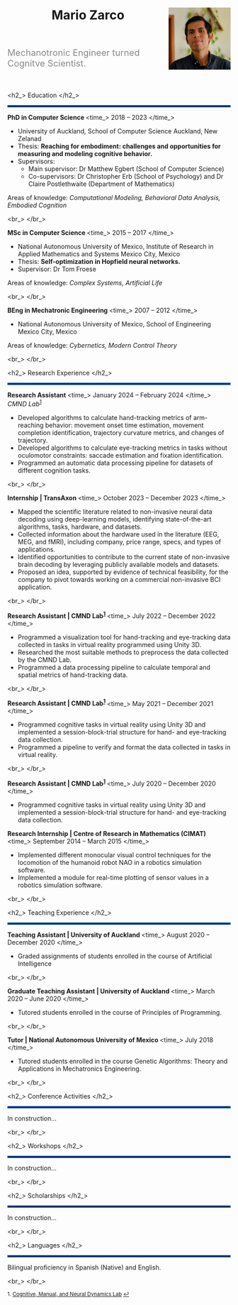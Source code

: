 <!-- ---
layout: page
title: Resume
tags: [resume, academia]
date: 2023-08-14
comments: false
---

## RESUME -->

<!-- ---
layout: /_k=
title: David Whipp's CV
---
# David Whipp
Professor, University of Helsinki

Institute of Seismology, Department of Geosciences and Geography<br/>
P.O. Box 68 (Pietari Kalmin katu 5)<br/>
FI-00014 University of Helsinki, Finland<br/>

<a href="firstname.lastname@helsinki.fi">firstname.lastname@helsinki.fi</a> - +358 (0)2 941 51617

<div id="webaddress">
  <a href="https://davewhipp.github.io"><i class="fa-solid fa-house"></i> davewhipp.github.io</a> - 
  <a href="http://www.helsinki.fi/geodynamics"><i class="fa-solid fa-users"></i> www.helsinki.fi/geodynamics (group)</a><br/>
  <a href="https://github.com/davewhipp"><i class="fa-brands fa-github"></i> davewhipp</a> - 
  <a href="https://orcid.org/0000-0002-3820-6886"><i class="fa-brands fa-orcid"></i> 0000-0002-3820-6886</a> - 
  <a href="https://www.linkedin.com/in/dwhipp/"><i class="fa-brands fa-linkedin"></i> dwhipp</a> - 
  <a href="https://twitter.com/dave_whipp"><i class="fa-brands fa-twitter"></i> @dave_whipp</a>
</div>

## Education

`2003-2008`
**Ph.D., Geology**, *University of Michigan*, Ann Arbor, MI, USA.

`1998-2002`
**B.S., Geology (Physics minor)**, *University of Michigan*, Ann Arbor, MI, USA. -->

<!-- <header>
    <h1 class="page-title"> Resume </h1>
    <div class="hr pb0"></div>
    loading="lazy" style="opacity: 0;
</header> -->

<link rel="stylesheet" type="text/css" href="resume.css">

<header>
    <img class="circle_photo" src="/assets/img/Mario_logo.jpg" align="right" width="140" height="140"> 
    <h1>Mario Zarco</h1>
    <!-- <p class="h3 faded subline title p-job-title">Researcher</p> -->
    <!-- <p_> Researcher </p_> -->
    <div class="hr pb0"></div>
</header>
<!-- <ul>
    <li>This is the first</li>
    <li>
    This is the second
    </li>
    <li>
    This is the third
    </li>
</ul> -->
<!-- <p align="justify">
I am driven by philosophically minded interdisciplinary collaboration. I have experience in computational models and data analysis of cognitive behavior. I use tools from complexity science and machine learning to explore how bodily and environmental dynamics play a fundamental role in cognition. My philosophical baggage is embodied cognition and ecological psychology. I am also interested in agency, consciousness, social cognition, human-machine interaction, and active inference.
</p> -->

<p style="opacity: 0.5; font-size: 20px; align: justify">
Mechanotronic Engineer turned Cognitve Scientist.
</p>

<br>

<!-- <span class="name"> Mario Zarco </span> -->

<h2_> Education </h2_>

<hr style="border:2px solid #0D47A1">

<b> PhD in Computer Science </b> <time_> 2018 – 2023 </time_>

* University of Auckland, School of Computer Science <location> Auckland, New Zelanad </location> 
* Thesis: <b> Reaching for embodiment: challenges and opportunities for measuring and modeling cognitive behavior. </b>
* Supervisors: 
  * Main supervisor: Dr Matthew Egbert (School of Computer Science) 
  * Co-supervisors:  Dr Christopher Erb (School of Psychology) and Dr Claire Postlethwaite (Department of Mathematics)

Areas of knowledge: <i> Computational Modeling, Behavioral Data Analysis, Embodied Cognition </i>

<br_> </br_>

<b> MSc in Computer Science </b> <time_> 2015 – 2017 </time_>

* National Autonomous University of Mexico, Institute of Research in Applied Mathematics and Systems <location> Mexico City, Mexico </location>
* Thesis: <b> Self-optimization in Hopfield neural networks. </b>
* Supervisor: Dr Tom Froese

Areas of knowledge: <i> Complex Systems, Artificial Life </i>

<br_> </br_>

<b> BEng in Mechatronic Engineering </b> <time_> 2007 – 2012 </time_>

* National Autonomous University of Mexico, School of Engineering <location> Mexico City, Mexico </location>
<!-- * Thesis: Evaluation of monocular control visual techniques for NAO humanoid robots locomotion. -->

Areas of knowledge: <i> Cybernetics, Modern Control Theory </i>

<br_> </br_>

<h2_> Research Experience </h2_>

<hr style="border:2px solid #0D47A1">

<b> Research Assistant </b> <time_> January 2024 – February 2024 </time_>
<br> <i>CMND Lab</i><sup><a href="#fn1" id="ref1">1</a></sup>

* Developed algorithms to calculate hand-tracking metrics of arm-reaching behavior: movement onset time estimation, movement completion identification, trajectory curvature metrics, and changes of trajectory.
* Developed algorithms to calculate eye-tracking metrics in tasks without oculomotor constraints: saccade estimation and fixation identification.
* Programmed an automatic data processing pipeline for datasets of different cognition tasks. 

<br_> </br_>

<b> Internship | TransAxon </b> <time_> October 2023 – December 2023 </time_>

* Mapped the scientific literature related to non-invasive neural data decoding using deep-learning models, identifying state-of-the-art algorithms, tasks, hardware, and datasets.
* Collected information about the hardware used in the literature (EEG, MEG, and fMRI), including company, price range, specs, and types of applications.
* Identified opportunities to contribute to the current state of non-invasive brain decoding by leveraging publicly available models and datasets.
* Proposed an idea, supported by evidence of technical feasibility, for the company to pivot towards working on a commercial non-invasive BCI application.

<br_> </br_>

<b> Research Assistant | CMND Lab<sup><a href="#fn1" id="ref1">1</a></sup> </b> <time_> July 2022 – December 2022 </time_>

* Programmed a visualization tool for hand-tracking and eye-tracking data collected in tasks in virtual reality programmed using Unity 3D.
* Researched the most suitable methods to preprocess the data collected by the CMND Lab.
* Programmed a data processing pipeline to calculate temporal and spatial metrics of hand-tracking data.

<br_> </br_>

<b> Research Assistant | CMND Lab<sup><a href="#fn1" id="ref1">1</a></sup> </b> <time_> May 2021 – December 2021 </time_>

* Programmed cognitive tasks in virtual reality using Unity 3D and implemented a session-block-trial structure for hand- and eye-tracking data collection.
* Programmed a pipeline to verify and format the data collected in tasks in virtual reality.

<br_> </br_>

<b> Research Assistant | CMND Lab<sup><a href="#fn1" id="ref1">1</a></sup> </b> <time_> July 2020 – December 2020 </time_>

* Programmed cognitive tasks in virtual reality using Unity 3D and implemented a session-block-trial structure for hand- and eye-tracking data collection.

<b> Research Internship | Centre of Research in Mathematics (CIMAT) </b> <time_> September 2014 – March 2015 </time_>

* Implemented different monocular visual control techniques for the locomotion of the humanoid robot NAO in a robotics simulation software.
* Implemented a module for real-time plotting of sensor values in a robotics simulation software.

<br_> </br_>

<h2_> Teaching Experience </h2_>

<hr style="border:2px solid #0D47A1">

<b> Teaching Assistant | University of Auckland </b> <time_> August 2020 – December 2020 </time_>

* Graded assignments of students enrolled in the course of Artificial Intelligence

<br_> </br_>

<b> Graduate Teaching Assistant | University of Auckland </b> <time_> March 2020 – June 2020 </time_>

* Tutored students enrolled in the course of Principles of Programming.

<br_> </br_>

<b> Tutor | National Autonomous University of Mexico	 </b> <time_> July 2018 </time_>

* Tutored students enrolled in the course Genetic Algorithms: Theory and Applications in Mechatronics Engineering.

<br_> </br_>

<h2_> Conference Activities </h2_>

<hr style="border:2px solid #0D47A1">

In construction...

<br_> </br_>

<h2_> Workshops </h2_>

<hr style="border:2px solid #0D47A1">

In construction...

<br_> </br_>

<h2_> Scholarships </h2_>

<hr style="border:2px solid #0D47A1">

In construction...

<br_> </br_>

<h2_> Languages </h2_>

<hr style="border:2px solid #0D47A1">

Bilingual proficiency in Spanish (Native) and English.

<br_> </br_>

<div class="hr pb0"></div>

<sup id="fn1">1. <a href="https://www.cmndlab.com/" target="_blank">Cognitive, Manual, and Neural Dynamics Lab</a> <a href="#ref1" title="Jump back to footnote 1 in the text.">↩</a></sup>